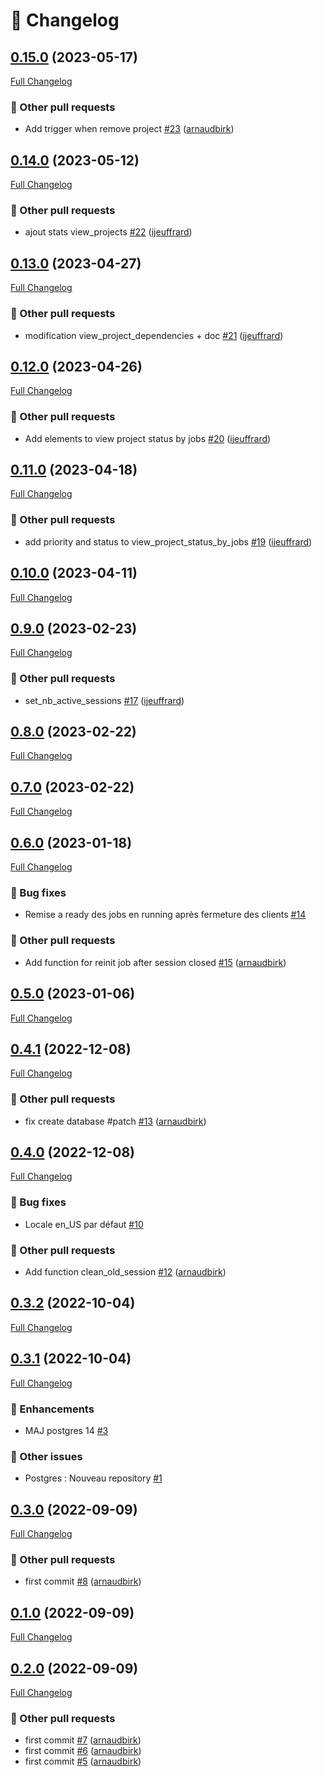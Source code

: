 # 📑 Changelog

## [0.15.0](https://github.com/ign-gpao/database/tree/0.15.0) (2023-05-17)

[Full Changelog](https://github.com/ign-gpao/database/compare/0.14.0...0.15.0)

### 📁 Other pull requests

- Add trigger when remove project [\#23](https://github.com/ign-gpao/database/pull/23) ([arnaudbirk](https://github.com/arnaudbirk))

## [0.14.0](https://github.com/ign-gpao/database/tree/0.14.0) (2023-05-12)

[Full Changelog](https://github.com/ign-gpao/database/compare/0.13.0...0.14.0)

### 📁 Other pull requests

- ajout stats view\_projects [\#22](https://github.com/ign-gpao/database/pull/22) ([ijeuffrard](https://github.com/ijeuffrard))

## [0.13.0](https://github.com/ign-gpao/database/tree/0.13.0) (2023-04-27)

[Full Changelog](https://github.com/ign-gpao/database/compare/0.12.0...0.13.0)

### 📁 Other pull requests

- modification view\_project\_dependencies + doc [\#21](https://github.com/ign-gpao/database/pull/21) ([ijeuffrard](https://github.com/ijeuffrard))

## [0.12.0](https://github.com/ign-gpao/database/tree/0.12.0) (2023-04-26)

[Full Changelog](https://github.com/ign-gpao/database/compare/0.11.0...0.12.0)

### 📁 Other pull requests

- Add elements to view project status by jobs [\#20](https://github.com/ign-gpao/database/pull/20) ([ijeuffrard](https://github.com/ijeuffrard))

## [0.11.0](https://github.com/ign-gpao/database/tree/0.11.0) (2023-04-18)

[Full Changelog](https://github.com/ign-gpao/database/compare/0.10.0...0.11.0)

### 📁 Other pull requests

- add priority and status to view\_project\_status\_by\_jobs [\#19](https://github.com/ign-gpao/database/pull/19) ([ijeuffrard](https://github.com/ijeuffrard))

## [0.10.0](https://github.com/ign-gpao/database/tree/0.10.0) (2023-04-11)

[Full Changelog](https://github.com/ign-gpao/database/compare/0.9.0...0.10.0)

## [0.9.0](https://github.com/ign-gpao/database/tree/0.9.0) (2023-02-23)

[Full Changelog](https://github.com/ign-gpao/database/compare/0.8.0...0.9.0)

### 📁 Other pull requests

- set\_nb\_active\_sessions [\#17](https://github.com/ign-gpao/database/pull/17) ([ijeuffrard](https://github.com/ijeuffrard))

## [0.8.0](https://github.com/ign-gpao/database/tree/0.8.0) (2023-02-22)

[Full Changelog](https://github.com/ign-gpao/database/compare/0.7.0...0.8.0)

## [0.7.0](https://github.com/ign-gpao/database/tree/0.7.0) (2023-02-22)

[Full Changelog](https://github.com/ign-gpao/database/compare/0.6.0...0.7.0)

## [0.6.0](https://github.com/ign-gpao/database/tree/0.6.0) (2023-01-18)

[Full Changelog](https://github.com/ign-gpao/database/compare/0.5.0...0.6.0)

### 🐛 Bug fixes

- Remise a ready des jobs en running après fermeture des clients [\#14](https://github.com/ign-gpao/database/issues/14)

### 📁 Other pull requests

- Add function for reinit job after session closed [\#15](https://github.com/ign-gpao/database/pull/15) ([arnaudbirk](https://github.com/arnaudbirk))

## [0.5.0](https://github.com/ign-gpao/database/tree/0.5.0) (2023-01-06)

[Full Changelog](https://github.com/ign-gpao/database/compare/0.4.1...0.5.0)

## [0.4.1](https://github.com/ign-gpao/database/tree/0.4.1) (2022-12-08)

[Full Changelog](https://github.com/ign-gpao/database/compare/0.4.0...0.4.1)

### 📁 Other pull requests

- fix create database \#patch [\#13](https://github.com/ign-gpao/database/pull/13) ([arnaudbirk](https://github.com/arnaudbirk))

## [0.4.0](https://github.com/ign-gpao/database/tree/0.4.0) (2022-12-08)

[Full Changelog](https://github.com/ign-gpao/database/compare/0.3.2...0.4.0)

### 🐛 Bug fixes

- Locale en\_US par défaut [\#10](https://github.com/ign-gpao/database/issues/10)

### 📁 Other pull requests

- Add function clean\_old\_session [\#12](https://github.com/ign-gpao/database/pull/12) ([arnaudbirk](https://github.com/arnaudbirk))

## [0.3.2](https://github.com/ign-gpao/database/tree/0.3.2) (2022-10-04)

[Full Changelog](https://github.com/ign-gpao/database/compare/0.3.1...0.3.2)

## [0.3.1](https://github.com/ign-gpao/database/tree/0.3.1) (2022-10-04)

[Full Changelog](https://github.com/ign-gpao/database/compare/0.3.0...0.3.1)

### 🚀 Enhancements

- MAJ postgres 14 [\#3](https://github.com/ign-gpao/database/issues/3)

### 📁 Other issues

- Postgres : Nouveau repository [\#1](https://github.com/ign-gpao/database/issues/1)

## [0.3.0](https://github.com/ign-gpao/database/tree/0.3.0) (2022-09-09)

[Full Changelog](https://github.com/ign-gpao/database/compare/0.1.0...0.3.0)

### 📁 Other pull requests

- first commit [\#8](https://github.com/ign-gpao/database/pull/8) ([arnaudbirk](https://github.com/arnaudbirk))

## [0.1.0](https://github.com/ign-gpao/database/tree/0.1.0) (2022-09-09)

[Full Changelog](https://github.com/ign-gpao/database/compare/0.2.0...0.1.0)

## [0.2.0](https://github.com/ign-gpao/database/tree/0.2.0) (2022-09-09)

[Full Changelog](https://github.com/ign-gpao/database/compare/a742781d62a44c923d8ce24ae54785690d52709a...0.2.0)

### 📁 Other pull requests

- first commit [\#7](https://github.com/ign-gpao/database/pull/7) ([arnaudbirk](https://github.com/arnaudbirk))
- first commit [\#6](https://github.com/ign-gpao/database/pull/6) ([arnaudbirk](https://github.com/arnaudbirk))
- first commit [\#5](https://github.com/ign-gpao/database/pull/5) ([arnaudbirk](https://github.com/arnaudbirk))



